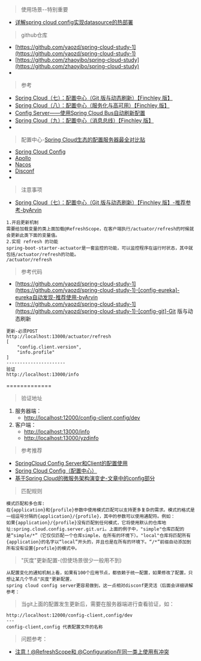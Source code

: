 > 使用场景--特别重要
- [详解spring cloud config实现datasource的热部署](https://www.jb51.net/article/132978.htm)

> github仓库
- [https://github.com/yaozd/spring-cloud-study-1](https://github.com/yaozd/spring-cloud-study-1)
- [https://github.com/zhaoyibo/spring-cloud-study](https://github.com/zhaoyibo/spring-cloud-study)
- []()

> 参考
- [Spring Cloud（七）：配置中心（Git 版与动态刷新）【Finchley 版】](https://windmt.com/2018/04/19/spring-cloud-7-config-sample/)
- [Spring Cloud（八）：配置中心（服务化与高可用）【Finchley 版】](https://windmt.com/2018/04/19/spring-cloud-8-config-with-eureka/)
- [Config Server——使用Spring Cloud Bus自动刷新配置](http://www.itmuch.com/spring-cloud/spring-cloud-bus-auto-refresh-configuration/)
- [Spring Cloud（九）：配置中心（消息总线）【Finchley 版】](https://windmt.com/2018/04/19/spring-cloud-9-config-eureka-bus/)
- []()

> 配置中心-[Spring Cloud生态的配置服务器最全对比贴](http://www.itmuch.com/spring-cloud-sum/spring-cloud-config-serer-compare/)
- [Spring Cloud Config](https://github.com/spring-cloud/spring-cloud-config)
- [Apollo](https://github.com/ctripcorp/apollo)
- [Nacos](http://www.itmuch.com/spring-cloud-sum/spring-cloud-config-serer-compare/)
- [Disconf](https://github.com/knightliao/disconf )
- []()

> 注意事项
- [Spring Cloud（七）：配置中心（Git 版与动态刷新）【Finchley 版】-推荐参考-byArvin](https://windmt.com/2018/04/19/spring-cloud-7-config-sample/)
```
1.开启更新机制
需要给加载变量的类上面加载@RefreshScope，在客户端执行/actuator/refresh的时候就会更新此类下面的变量值。
2.实现 refresh 的功能
spring-boot-starter-actuator是一套监控的功能，可以监控程序在运行时状态，其中就包括/actuator/refresh的功能。
/actuator/refresh
```

> 参考代码
- [https://github.com/yaozd/spring-cloud-study-1](https://github.com/yaozd/spring-cloud-study-1)-[config-eureka]-eureka自动发现-推荐使用-byArvin
- [https://github.com/yaozd/spring-cloud-study-1](https://github.com/yaozd/spring-cloud-study-1)-[config-git]-Git 版与动态刷新
```
更新-必须POST
http://localhost:13000/actuator/refresh
[
    "config.client.version",
    "info.profile"
]
----------------------
验证
http://localhost:13000/info

```
=============
> 验证地址
1. 服务器端：
    - [http://localhost:12000/config-client,config/dev](http://localhost:12000/config-client,config/dev)
2. 客户端：
    - [http://localhost:13000/info](http://localhost:13000/info)
    - [http://localhost:13000/yzdinfo](http://localhost:13000/yzdinfo)


> 参考推荐
- [SpringCloud Config Server和Client的配置使用](https://blog.csdn.net/liqi_q/article/details/81158002)
- [Spring Cloud Config（配置中心）](https://www.cnblogs.com/boboooo/p/8796636.html)
- [基于Spring Cloud的微服务架构演变史-文章中的config部分](https://mp.weixin.qq.com/s/4roticzIrT68Fv-yoEeICg)

> 匹配规则
```
模式匹配和多仓库:
在{application}和{profile}参数中使用模式匹配可以支持更多复杂的需求。模式的格式是一组逗号分隔的{application}/{profile}，其中的参数可以使用通配符。例如：
如果{application}/{profile}没有匹配到任何模式，它将使用默认的仓库地址:spring.cloud.config.server.git.uri。上面的例子中，"simple"仓库匹配的是“simple/*”（它仅仅匹配一个仓库simple，在所有的环境下）。"local"仓库将匹配所有{application}的名字以“local”开头的，并且也是在所有的环境下。“/*”前缀自动添加到所有没有设置{profile}的模式中。
```

> "灰度"更新配置-(但使场景很少一般用不到)
```
从配置变化的通知机制上看，如果有100个应用节点，都依赖于统一配置，如果修改了配置，只想让某几个节点"灰度"更新配置，
spring cloud config server更容易做到，这一点相对disconf更灵活（后面会详细讲解
参考：

```

> 当git上面的配置发生更新后，需要在服务器端进行查看验证，如：
```
http://localhost:12000/config-client,config/dev
---
config-client,config 代表配置文件的名称
```
> 问题参考：
- [注意！@RefreshScope和 @Configuration在同一类上使用有冲突](https://www.jianshu.com/p/35172d7cb157)
